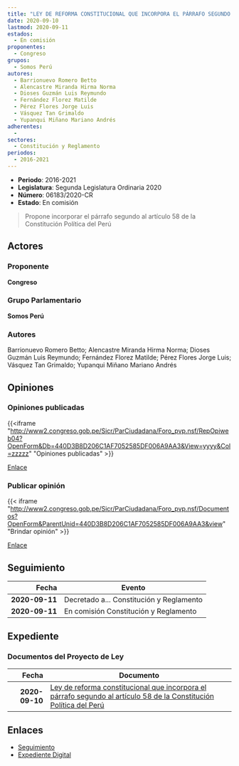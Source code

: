 ```yaml
---
title: "LEY DE REFORMA CONSTITUCIONAL QUE INCORPORA EL PÁRRAFO SEGUNDO AL ARTÍCULO 58 DE LA CONSTITUCIÓN POLÍTICA DEL PERÚ"
date: 2020-09-10
lastmod: 2020-09-11
estados: 
  - En comisión
proponentes: 
  - Congreso
grupos: 
  - Somos Perú
autores: 
  - Barrionuevo Romero Betto
  - Alencastre Miranda Hirma Norma
  - Dioses Guzmán Luis Reymundo
  - Fernández Florez Matilde
  - Pérez Flores Jorge Luis
  - Vásquez Tan Grimaldo
  - Yupanqui Miñano Mariano Andrés
adherentes: 
  - 
sectores: 
  - Constitución y Reglamento
periodos: 
  - 2016-2021
---
```


- **Periodo**: 2016-2021
- **Legislatura**: Segunda Legislatura Ordinaria 2020
- **Número**: 06183/2020-CR
- **Estado**: En comisión

> Propone incorporar el párrafo segundo al artículo 58 de la Constitución Política del Perú


## Actores

### Proponente

**Congreso**

### Grupo Parlamentario

**Somos Perú**

### Autores

Barrionuevo Romero Betto; Alencastre Miranda Hirma Norma; Dioses Guzmán Luis Reymundo; Fernández Florez Matilde; Pérez Flores Jorge Luis; Vásquez Tan Grimaldo; Yupanqui Miñano Mariano Andrés


## Opiniones

### Opiniones publicadas

{{<iframe "http://www2.congreso.gob.pe/Sicr/ParCiudadana/Foro_pvp.nsf/RepOpiweb04?OpenForm&Db=440D3B8D206C1AF7052585DF006A9AA3&View=yyyy&Col=zzzzz" "Opiniones publicadas" >}}

[Enlace](http://www2.congreso.gob.pe/Sicr/ParCiudadana/Foro_pvp.nsf/RepOpiweb04?OpenForm&Db=440D3B8D206C1AF7052585DF006A9AA3&View=yyyy&Col=zzzzz)
### Publicar opinión

{{< iframe "http://www2.congreso.gob.pe/Sicr/ParCiudadana/Foro_pvp.nsf/Documentos?OpenForm&ParentUnid=440D3B8D206C1AF7052585DF006A9AA3&view" "Brindar opinión" >}}

[Enlace](http://www2.congreso.gob.pe/Sicr/ParCiudadana/Foro_pvp.nsf/Documentos?OpenForm&ParentUnid=440D3B8D206C1AF7052585DF006A9AA3&view)

## Seguimiento

| Fecha | Evento |
|------:|--------|
| **2020-09-11** | Decretado a... Constitución y Reglamento|
| **2020-09-11** | En comisión Constitución y Reglamento|


## Expediente


### Documentos del Proyecto de Ley

| Fecha | Documento |
|------:|--------|
| **2020-09-10** | [Ley de reforma constitucional que incorpora el párrafo segundo al artículo 58 de la Constitución Política del Perú](http://www.leyes.congreso.gob.pe/Documentos/2016_2021/Proyectos_de_Ley_y_de_Resoluciones_Legislativas/PL06183-20200910.pdf) |

## Enlaces 

- [Seguimiento](http://www2.congreso.gob.pe/Sicr/TraDocEstProc/CLProLey2016.nsf/f7fff46988ca05b1052578e100829cc7/0cc50748cfab46fc052585e00010a8ca?OpenDocument)
- [Expediente Digital](http://www2.congreso.gob.pe/Sicr/TraDocEstProc/CLProLey2016.nsf/f7fff46988ca05b1052578e100829cc7/0cc50748cfab46fc052585e00010a8ca?OpenDocument&Click=05257FB7005EB655.eb71d0cf91d8294e05256cdf006b5706/$Body/0.1C6C)
